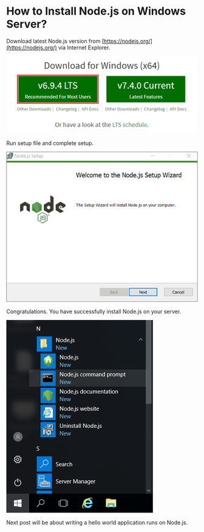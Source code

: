 # How to Install Node.js on Windows Server?

Download latest Node.js version from [https://nodejs.org/](https://nodejs.org/) via Internet Explorer.

![node.js Download](https://raw.githubusercontent.com/dogukandemir/blog-posts/master/en/how-to-install-nodejs-on-windows-server/images/nodejs-org-download.png)



Run setup file and complete setup.

![Node.js Setup Steps](https://raw.githubusercontent.com/dogukandemir/blog-posts/master/en/how-to-install-nodejs-on-windows-server/images/nodejs-setup-steps.gif)



Congratulations. You have successfully install Node.js on your server.

![Node.js Command Prompt](https://raw.githubusercontent.com/dogukandemir/blog-posts/master/en/how-to-install-nodejs-on-windows-server/images/start-menu-nodejs-command-prompt.png)



Next post will be about writing a hello world application runs on Node.js.